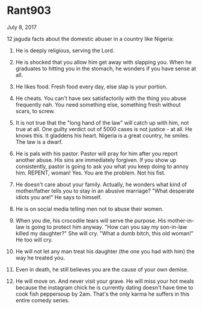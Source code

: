 # Rant903


 July 8, 2017

12 jaguda facts about  the domestic abuser in a country like Nigeria:

1. He is deeply religious, serving the Lord. 

2. He is  shocked that you allow him get away with slapping you. When he graduates to hitting you in the stomach, he wonders if you have sense at all.

3. He likes food. Fresh food every day, else slap is your portion. 

4. He cheats. You can't have sex satisfactorily with the thing you abuse frequently nah. You need something else, something fresh without scars, to screw. 

5. It is not true that the "long hand of the law" will catch up with him, not true at all. One guilty verdict out of 5000 cases is not justice - at all. He knows this. It gladdens his heart. Nigeria is a great country, he smiles. The law is a dwarf.

6. He is pals with his pastor. Pastor will pray for him after you report another abuse. His sins are immediately forgiven. If you show up consistently, pastor is going to ask you what you keep doing to annoy him. REPENT, woman! Yes. You are the problem. Not his fist. 

7. He doesn't care about your family. Actually, he wonders what kind of mother/father tells you to stay in an abusive marriage? "What desperate idiots you are!" He says to himself.

8. He is on social media telling men not to abuse their women.

9. When you die, his crocodile tears will serve the purpose. His mother-in-law is going to protect him anyway. 
"How can you say my son-in-law killed my daughter?" She will cry.
"What a dumb bitch, this old woman!" He too will cry.

10. He will not let any man treat his daughter (the one you had with him) the way he treated you.

11. Even in death, he still believes you are the cause of your own demise.

12. He will move on. And never visit your grave. He will miss your hot meals because the instagram chick he is currently dating doesn't have time to cook fish peppersoup by 2am. That's the only karma he suffers in this entire comedy series.